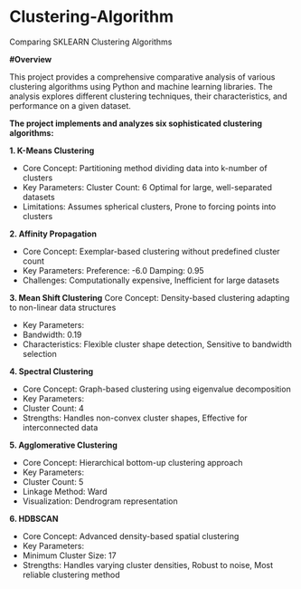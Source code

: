 # Clustering-Algorithm
Comparing SKLEARN Clustering Algorithms

**#Overview**

This project provides a comprehensive comparative analysis of various clustering algorithms using Python and machine learning libraries. The analysis explores different clustering techniques, their characteristics, and performance on a given dataset.

**The project implements and analyzes six sophisticated clustering algorithms:**

**1. K-Means Clustering**
- Core Concept: Partitioning method dividing data into k-number of clusters
- Key Parameters:
    Cluster Count: 6
    Optimal for large, well-separated datasets
- Limitations:
    Assumes spherical clusters,
    Prone to forcing points into clusters

**2. Affinity Propagation**
- Core Concept: Exemplar-based clustering without predefined cluster count
- Key Parameters:
    Preference: -6.0
    Damping: 0.95
- Challenges:
    Computationally expensive,
    Inefficient for large datasets

**3. Mean Shift Clustering**
Core Concept: Density-based clustering adapting to non-linear data structures
- Key Parameters:
- Bandwidth: 0.19
- Characteristics:
      Flexible cluster shape detection,
      Sensitive to bandwidth selection

**4. Spectral Clustering**
- Core Concept: Graph-based clustering using eigenvalue decomposition
- Key Parameters:
- Cluster Count: 4
- Strengths:
    Handles non-convex cluster shapes,
    Effective for interconnected data

**5. Agglomerative Clustering**
- Core Concept: Hierarchical bottom-up clustering approach
- Key Parameters:
- Cluster Count: 5
- Linkage Method: Ward
- Visualization: Dendrogram representation

**6. HDBSCAN**
- Core Concept: Advanced density-based spatial clustering
- Key Parameters:
- Minimum Cluster Size: 17
- Strengths:
    Handles varying cluster densities,
    Robust to noise,
    Most reliable clustering method
